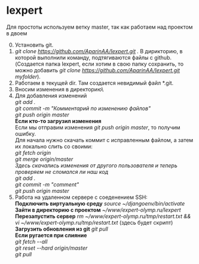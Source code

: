 # Iexpert
Для простоты используем ветку master, так как работаем над проектом в двоем

0. Установить git.
1. *git clone https://github.com/AparinAA/Iexpert.git .* В дирикторию, в которой выполнили команду, подтягиваются файлы с github. (Создается папка Iexpert, если хотим в свою папку сохранить, то можно добавить *git clone https://github.com/AparinAA/Iexpert.git myfolder*).
2. Работаем в текущей dir. Там создается невидимый файл \*.git.
3. Вносим изменения в директорию\ 
4. Для добавления изменений\
*git add .*\
*git commit -m "Комментарий по изменению файлов"*\
*git push origin master*\
**Если кто-то загрузил изменения**\
Если мы отправим изменения *git push origin master*, то получим ошибку.\
Для начала нужно скачать коммит с исправленным файлом, а затем их локально слить со своими:\
*git fetch origin*\
*git merge origin/master*\
*Здесь скачались изменения от другого пользователя и теперь проверяем не сломался ли наш код*\
*git add .*\
*git commit -m "comment"*\
*git push origin master*
5. Работа на удаленном сервере с соеденением SSH:\
**Подключить виртуальную среду** *source ~/djangoenv/bin/activate*\
**Зайти в директорию с проектом** *~/www/expert-olymp.ru/Iexpert*\
**Перезапустить сервер** *rm ~/www/expert-olymp.ru/tmp/restart.txt && vi ~/www/expert-olymp.ru/tmp/restart.txt* (здесь будет скрипт)\
**Загрузить обновления из git** *git pull*\
**Если ругается при слияние**\
*git fetch --all*\
*git reset --hard origin/master*\
*git pull*
